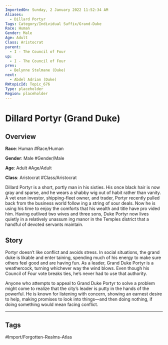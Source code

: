 ```yaml
---
ImportedOn: Sunday, 2 January 2022 11:52:34 AM
Aliases:
  - Dillard Portyr
Tags: Category/Individual Suffix/Grand-Duke
Race: Human
Gender: Male
Age: Adult
Class: Aristocrat
parent:
  - I - The Council of Four
up:
  - I - The Council of Four
prev:
  - Belynne Stelmane (Duke)
next:
  - Abdel Adrian (Duke)
RWtopicId: Topic_676
Type: placeholder
Region: placeholder
---
```

# Dillard Portyr (Grand Duke)
## Overview
**Race**: Human
#Race/Human

**Gender**: Male
#Gender/Male

**Age**: Adult
#Age/Adult

**Class**: Aristocrat
#Class/Aristocrat

Dillard Portyr is a short, portly man in his sixties. His once black hair is now gray and sparse, and he wears a shabby wig out of habit rather than vanity. A vet eran investor, shipping-fleet owner, and trader, Portyr recently pulled back from the business world follow ing a string of sour deals. Now he is using his time to enjoy the comforts that his wealth and title have pro vided him. Having outlived two wives and three sons, Duke Portyr now lives quietly in a relatively unassum ing manor in the Temples district that a handful of devoted servants maintain.

## Story
Portyr doesn’t like conflict and avoids stress. In social situations, the grand duke is likable and enter taining, spending much of his energy to make sure others feel good and are having fun. As a leader, Grand Duke Portyr is a weathercock, turning whichever way the wind blows. Even though his Council of Four vote breaks ties, he’s never had to use that authority.

Anyone who attempts to appeal to Grand Duke Portyr to solve a problem might come to realize that the city’s leader is putty in the hands of the powerful. He is known for listening with concern, showing an earnest desire to help, making promises to look into things—and then doing nothing, if doing something would mean facing conflict.


---
## Tags
#Import/Forgotten-Realms-Atlas

